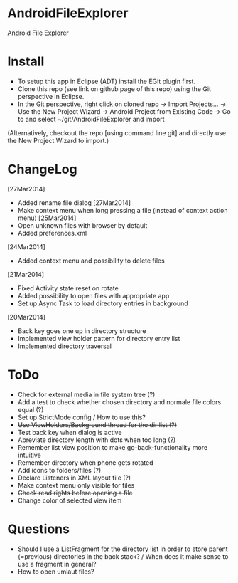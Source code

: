 AndroidFileExplorer
===================

Android File Explorer



Install
=======

* To setup this app in Eclipse (ADT) install the EGit plugin first.
* Clone this repo (see link on github page of this repo) using the Git perspective in Eclipse.
* In the Git perspective, right click on cloned repo -> Import Projects... -> Use the New Project Wizard -> Android Project from Existing Code -> Go to and select ~/git/AndroidFileExplorer and import

(Alternatively, checkout the repo [using command line git] and directly use the New Project Wizard to import.)

ChangeLog
=========

[27Mar2014]
* Added rename file dialog
[27Mar2014]
* Make context menu when long pressing a file (instead of context action menu)
[25Mar2014]
* Open unknown files with browser by default
* Added preferences.xml

[24Mar2014]
* Added context menu and possibility to delete files

[21Mar2014]
* Fixed Activity state reset on rotate
* Added possibility to open files with appropriate app
* Set up Async Task to load directory entries in background

[20Mar2014]
* Back key goes one up in directory structure
* Implemented view holder pattern for directory entry list
* Implemented directory traversal

ToDo
====

* Check for external media in file system tree (?)
* Add a test to check whether chosen directory and normale file colors equal (?)
* Set up StrictMode config / How to use this?
* ~~Use ViewHolders/Background thread for the dir list (?)~~
* Test back key when dialog is active
* Abreviate directory length with dots when too long (?)
* Remember list view position to make go-back-functionality more intuitive
* ~~Remember directory when phone gets rotated~~
* Add icons to folders/files (?)
* Declare Listeners in XML layout file (?)
* Make context menu only visible for files
* ~~Check read rights before opening a file~~
* Change color of selected view item

Questions
=========

* Should I use a ListFragment for the directory list in order to store parent (=previous) directories in the back stack? / When does it make sense to use a fragment in general?
* How to open umlaut files?
